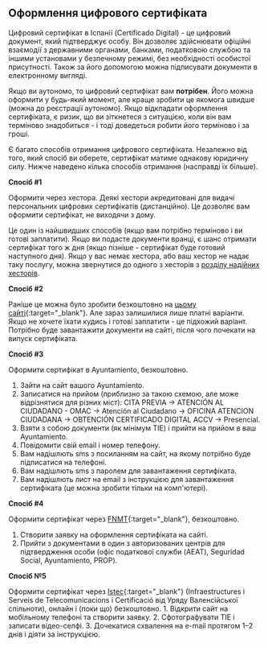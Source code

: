 ## Оформлення цифрового сертифіката

Цифровий сертифікат в Іспанії (Certificado Digital) - це цифровий документ, який підтверджує особу. Він дозволяє
здійснювати офіційні взаємодії з державними органами, банками, податковою службою та іншими установами у
безпечному режимі, без необхідності особистої присутності. Також за його допомогою можна підписувати документи в
електронному вигляді.

Якщо ви аутономо, то цифровий сертифікат вам **потрібен**. Його можна оформити у будь-який момент, але краще зробити
це якомога швидше (можна до реєстрації аутономо). Якщо відкладати оформлення сертифіката, є ризик, що ви зіткнетеся з
ситуацією, коли він вам терміново знадобиться - і тоді доведеться робити його терміново і за гроші.

Є багато способів отримання цифрового сертифіката. Незалежно від того, який спосіб ви оберете, сертифікат матиме
однакову юридичну силу. Нижче наведено кілька способів отримання (насправді їх більше).

**Спосіб #1**

Оформити через хестора. Деякі хестори акредитовані для видачі персональних цифрових сертифікатів (дистанційно). Це
дозволяє вам оформити сертифікат, не виходячи з дому.

Це один із найшвидших способів (якщо вам потрібно терміново і ви готові заплатити). Якщо ви подасте документи вранці,
є шанс отримати сертифікат того ж дня (якщо пізніше - сертифікат буде готовий наступного дня). Якщо у вас немає хестора,
або ваш хестор не надає таку послугу, можна звернутися до одного з хесторів
з [розділу надійних хесторів](#надійні-хестори).

**Спосіб #2**

Раніше це можна було зробити безкоштовно на [цьому сайті](https://certificadoelectronico.es/){:target="_blank"}. Але
зараз залишилися лише платні варіанти. Якщо не хочете їхати кудись і готові заплатити - це підхожий варіант. 
Потрібно буде завантажити документи на сайті, після чого почекати на випуск сертифіката.

**Спосіб #3**

Оформити сертифікат в Ayuntamiento, безкоштовно.

1. Зайти на сайт вашого Ayuntamiento.
2. Записатися на прийом (приблизно за такою схемою, але може відрізнятися для різних міст): CITA PREVIA -> ATENCIÓN AL
   CIUDADANO - OMAC -> Atención al Ciudadano -> OFICINA ATENCION CIUDADANA -> OBTENCIÓN CERTIFICADO DIGITAL ACCV ->
   Presencial.
3. Взяти з собою документи (як мінімум TIE) і прийти на прийом в ваш Ayuntamiento.
4. Повідомити свій email і номер телефону.
5. Вам надішлють sms з посиланням на сайт, на якому потрібно буде підписатися на телефоні.
6. Вам надішлють sms з паролем для завантаження сертифіката.
7. Вам надішлють лист на email з інструкцією для завантаження сертифіката (це можна зробити тільки на комп'ютері).

**Спосіб #4**

Оформити сертифікат через [FNMT](https://www.fnmt.es){:target="_blank"}, безкоштовно.

1. Створити заявку на оформлення сертифіката на сайті.
2. Прийти з документами в один з авторизованих центрів для підтвердження особи (офіс податкової служби (AEAT), Seguridad
   Social, Ayuntamiento, PROP).

**Спосіб №5**

Оформити сертифікат через [Istec](https://www.accv.es/){:target="_blank"} (Infraestructures i Serveis de Telecomunicacions i Certificació від Уряду Валенсійської спільноти), онлайн і (поки що) безкоштовно.
	1.	Відкрити сайт на мобільному телефоні та створити заявку.
	2.	Сфотографувати TIE і записати відео-селфі.
	3.	Дочекатися схвалення на e-mail протягом 1–2 днів і діяти за інструкцією.
